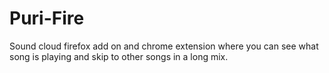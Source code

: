 # Puri-Fire
Sound cloud firefox add on and chrome extension where you can see what song is playing and skip to other songs in a long mix.
